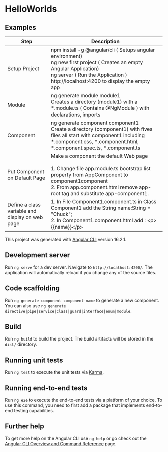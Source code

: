 # HelloWorlds

## Examples

| Step                                            | Description                                                                                                                                                                                                                 |
|-------------------------------------------------|-----------------------------------------------------------------------------------------------------------------------------------------------------------------------------------------------------------------------------|
| Setup Project                                   | npm install -g @angular/cli  ( Setups angular environment)<br/>ng new first project ( Creates an empty Angular Application)<br/>ng server ( Run the Application )<br>http://localhost:4200 to display the empty app         |
 | Module                                          | ng generate module module1<br>Creates a directory (module1) with a *.module.ts ( Contains @NgModule ) with declarations, imports                                                                                            |
 | Component                                       | ng generate component component1<br>Create a directory (component1) with fives files all start with component1 including *.component.css, *.component.html, *.component.spec.ts, *.component.ts                             |
 | Put Component on Default Page                   | Make a component the default Web page<br><br>1. Change file app.module.ts bootstrap list property from AppComponent to component1component<br>2. From app.component.html remove app-root tag and substitute app-component1. |
 | Define a class variable and display on web page | 1. In File Component1.component.ts in Class Component1 add the String name:String = "Chuck";<br>2. In Component1.component.html add : \<p>{{name}}\</p>                                                                     |                  |


This project was generated with [Angular CLI](https://github.com/angular/angular-cli) version 16.2.1.

## Development server

Run `ng serve` for a dev server. Navigate to `http://localhost:4200/`. The application will automatically reload if you change any of the source files.

## Code scaffolding

Run `ng generate component component-name` to generate a new component. You can also use `ng generate directive|pipe|service|class|guard|interface|enum|module`.

## Build

Run `ng build` to build the project. The build artifacts will be stored in the `dist/` directory.

## Running unit tests

Run `ng test` to execute the unit tests via [Karma](https://karma-runner.github.io).

## Running end-to-end tests

Run `ng e2e` to execute the end-to-end tests via a platform of your choice. To use this command, you need to first add a package that implements end-to-end testing capabilities.

## Further help

To get more help on the Angular CLI use `ng help` or go check out the [Angular CLI Overview and Command Reference](https://angular.io/cli) page.
